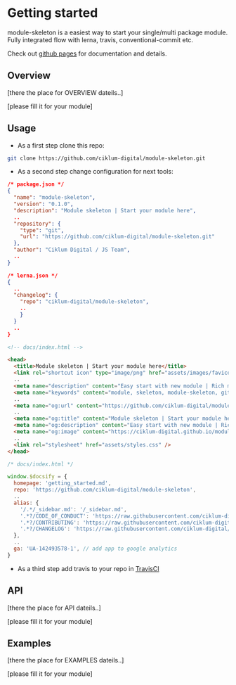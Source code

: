 # Getting started


module-skeleton is a easiest way to start your single/multi package module. Fully integrated flow with lerna, travis, conventional-commit etc. 

Check out [github pages]() for documentation and details.

## Overview

[there the place for OVERVIEW dateils..]

[please fill it for your module]

## Usage

- As a first step clone this repo:
```bash
git clone https://github.com/ciklum-digital/module-skeleton.git
``` 
- As a second step change configuration for next tools:

```json
/* package.json */
{
  "name": "module-skeleton",
  "version": "0.1.0",      
  "description": "Module skeleton | Start your module here",
  ..
  "repository": {
    "type": "git",
    "url": "https://github.com/ciklum-digital/module-skeleton.git"
  },
  "author": "Ciklum Digital / JS Team",
  ..
}
```  
    
```json
/* lerna.json */
{ 
  ..
  "changelog": {
    "repo": "ciklum-digital/module-skeleton",
    ..
    }
  }
  ..
}
```

```html
<!-- docs/index.html -->

<head>
  <title>Module skeleton | Start your module here</title>
  <link rel="shortcut icon" type="image/png" href="assets/images/favicon.png"> 
  ..
  <meta name="description" content="Easy start with new module | Rich module set up configuration | Best practices support">
  <meta name="keywords" content="module, skeleton, module-skeleton, github, travis, lerna, semantic-release">
  ..
  <meta name="og:url" content="https://github.com/ciklum-digital/module-skeleton/">
  ..
  <meta name="og:title" content="Module skeleton | Start your module here">
  <meta name="og:description" content="Easy start with new module | Rich module set up configuration | Best practices support">
  <meta name="og:image" content="https://ciklum-digital.github.io/module-skeleton/assets/images/favicon.png">
  ..
  <link rel="stylesheet" href="assets/styles.css" />
</head>
```

```javascript
/* docs/index.html */

window.$docsify = {                                                                                                     
  homepage: 'getting_started.md',
  repo: 'https://github.com/ciklum-digital/module-skeleton',
  ..
  alias: {
    '/.*/_sidebar.md': '/_sidebar.md',
    '.*?/CODE_OF_CONDUCT': 'https://raw.githubusercontent.com/ciklum-digital/module-skeleton/master/CODE_OF_CONDUCT.md',
    '.*?/CONTRIBUTING': 'https://raw.githubusercontent.com/ciklum-digital/module-skeleton/master/CONTRIBUTING.md',
    '.*?/CHANGELOG': 'https://raw.githubusercontent.com/ciklum-digital/module-skeleton/master/CHANGELOG.md',
  },
  ..
  ga: 'UA-142493578-1', // add app to google analytics 
}                                                                                                                       
```

- As a third step add travis to your repo in [TravisCI](http://travis-ci.com/)


## API

[there the place for API dateils..]

[please fill it for your module]   


## Examples

[there the place for EXAMPLES dateils..]    

[please fill it for your module]   
